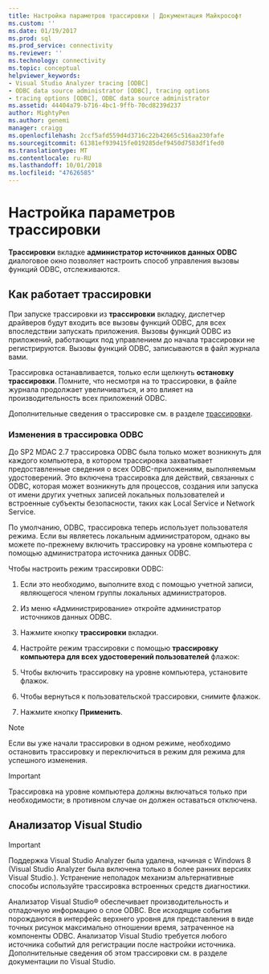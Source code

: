 ```yaml
---
title: Настройка параметров трассировки | Документация Майкрософт
ms.custom: ''
ms.date: 01/19/2017
ms.prod: sql
ms.prod_service: connectivity
ms.reviewer: ''
ms.technology: connectivity
ms.topic: conceptual
helpviewer_keywords:
- Visual Studio Analyzer tracing [ODBC]
- ODBC data source administrator [ODBC], tracing options
- tracing options [ODBC], ODBC data source administrator
ms.assetid: 44404a79-b716-4bc1-9ffb-70cd8239d237
author: MightyPen
ms.author: genemi
manager: craigg
ms.openlocfilehash: 2ccf5afd559d4d3716c22b42665c516aa230fafe
ms.sourcegitcommit: 61381ef939415fe019285def9450d7583df1fed0
ms.translationtype: MT
ms.contentlocale: ru-RU
ms.lasthandoff: 10/01/2018
ms.locfileid: "47626585"
---
```

# <a name="setting-tracing-options"></a>Настройка параметров трассировки
**Трассировки** вкладке **администратор источников данных ODBC** диалоговое окно позволяет настроить способ управления вызовы функций ODBC, отслеживаются.  
  
## <a name="how-tracing-works"></a>Как работает трассировки  
 При запуске трассировки из **трассировки** вкладку, диспетчер драйверов будут входить все вызовы функций ODBC, для всех впоследствии запускать приложения. Вызовы функций ODBC из приложений, работающих под управлением до начала трассировки не регистрируются. Вызовы функций ODBC, записываются в файл журнала вами.  
  
 Трассировка останавливается, только если щелкнуть **остановку трассировки**. Помните, что несмотря на то трассировки, в файле журнала продолжает увеличиваться, и это влияет на производительность всех приложений ODBC.  
  
 Дополнительные сведения о трассировке см. в разделе [трассировки](../../odbc/reference/develop-app/tracing.md).  
  
### <a name="changes-in-odbc-tracing"></a>Изменения в трассировка ODBC  
 До SP2 MDAC 2.7 трассировка ODBC была только может возникнуть для каждого компьютера, в котором трассировка захватывает предоставленные сведения о всех ODBC-приложениям, выполняемым удостоверений. Это включена трассировка для действий, связанных с ODBC, которая может возникнуть для процессов, создания или запуска от имени других учетных записей локальных пользователей и встроенные субъекты безопасности, таких как Local Service и Network Service.  
  
 По умолчанию, ODBC, трассировка теперь использует пользователя режима. Если вы являетесь локальным администратором, однако вы можете по-прежнему включить трассировку на уровне компьютера с помощью администратора источника данных ODBC.  
  
 Чтобы настроить режим трассировки ODBC:  
  
1.  Если это необходимо, выполните вход с помощью учетной записи, являющегося членом группы локальных администраторов.  
  
2.  Из меню «Администрирование» откройте администратор источников данных ODBC.  
  
3.  Нажмите кнопку **трассировки** вкладки.  
  
4.  Настройте режим трассировки с помощью **трассировку компьютера для всех удостоверений пользователей** флажок:  
  
5.  Чтобы включить трассировку на уровне компьютера, установите флажок.  
  
6.  Чтобы вернуться к пользовательской трассировки, снимите флажок.  
  
7.  Нажмите кнопку **Применить**.  
  
> [!NOTE]  
>  Если вы уже начали трассировки в одном режиме, необходимо остановить трассировку и переключиться в режим для режима для успешного изменения.  
  
> [!IMPORTANT]  
>  Трассировка на уровне компьютера должны включаться только при необходимости; в противном случае он должен оставаться отключена.  
  
## <a name="visual-studio-analyzer-tracing"></a>Анализатор Visual Studio  
  
> [!IMPORTANT]  
>  Поддержка Visual Studio Analyzer была удалена, начиная с Windows 8 (Visual Studio Analyzer была включена только в более ранних версиях Visual Studio.). Устранение неполадок механизм альтернативные способы используйте трассировка встроенных средств диагностики.  
  
 Анализатор Visual Studio® обеспечивает производительность и отладочную информацию о слое ODBC. Все исходящие события порождаются в интерфейс верхнего уровня для представления в виде точных рисунок максимально отношении время, затраченное на компоненты ODBC. Анализатор Visual Studio требуется любого источника событий для регистрации после настройки источника. Дополнительные сведения об этом трассировки см. в разделе документации по Visual Studio.
